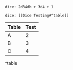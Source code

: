 `dice: 2d34dh + 3d4 + 1`


`dice: [[Dice Testing#^table]]`

 | Table | Test 
 | ------ | --- 
 | A | 2 
 | B | 3 
 | C | 4 
^table